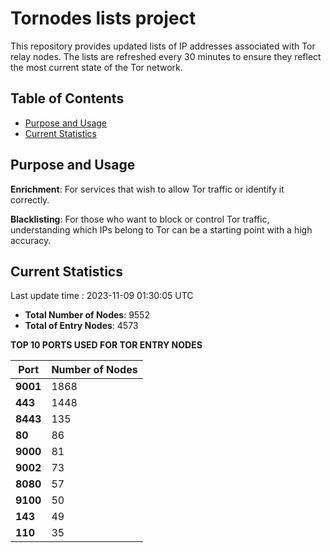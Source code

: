 # Tornodes lists project

This repository provides updated lists of IP addresses associated with Tor relay nodes. The lists are refreshed every 30 minutes to ensure they reflect the most current state of the Tor network.

## Table of Contents

- [Purpose and Usage](#purpose-and-usage)
- [Current Statistics](#current-statistics)


## Purpose and Usage

**Enrichment**: For services that wish to allow Tor traffic or identify it correctly.

**Blacklisting**: For those who want to block or control Tor traffic, understanding which IPs belong to Tor can be a starting point with a high accuracy.

## Current Statistics

Last update time : 2023-11-09 01:30:05 UTC

- **Total Number of Nodes**: 9552
- **Total of Entry Nodes**: 4573

**TOP 10 PORTS USED FOR TOR ENTRY NODES**

| **Port** | **Number of Nodes** |
|------|-----------------|
| **9001**   | 1868  |
| **443**   | 1448  |
| **8443**   | 135  |
| **80**   | 86  |
| **9000**   | 81  |
| **9002**   | 73  |
| **8080**   | 57  |
| **9100**   | 50  |
| **143**   | 49  |
| **110**   | 35  |

